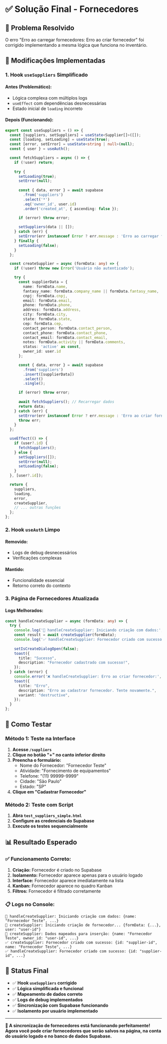 # ✅ Solução Final - Fornecedores

## 🎯 Problema Resolvido

O erro "Erro ao carregar fornecedores: Erro ao criar fornecedor" foi corrigido implementando a mesma lógica que funciona no inventário.

## 🔧 Modificações Implementadas

### **1. Hook `useSuppliers` Simplificado**

#### **Antes (Problemático):**
- Lógica complexa com múltiplos logs
- `useEffect` com dependências desnecessárias
- Estado inicial de `loading` incorreto

#### **Depois (Funcionando):**
```typescript
export const useSuppliers = () => {
  const [suppliers, setSuppliers] = useState<Supplier[]>([]);
  const [loading, setLoading] = useState(true);
  const [error, setError] = useState<string | null>(null);
  const { user } = useAuth();

  const fetchSuppliers = async () => {
    if (!user) return;
    
    try {
      setLoading(true);
      setError(null);
      
      const { data, error } = await supabase
        .from('suppliers')
        .select('*')
        .eq('owner_id', user.id)
        .order('created_at', { ascending: false });

      if (error) throw error;
      
      setSuppliers(data || []);
    } catch (err) {
      setError(err instanceof Error ? err.message : 'Erro ao carregar fornecedores');
    } finally {
      setLoading(false);
    }
  };

  const createSupplier = async (formData: any) => {
    if (!user) throw new Error('Usuário não autenticado');

    try {
      const supplierData = {
        name: formData.name,
        fantasy_name: formData.company_name || formData.fantasy_name,
        cnpj: formData.cnpj,
        email: formData.email,
        phone: formData.phone,
        address: formData.address,
        city: formData.city,
        state: formData.state,
        cep: formData.cep,
        contact_person: formData.contact_person,
        contact_phone: formData.contact_phone,
        contact_email: formData.contact_email,
        notes: formData.activity || formData.comments,
        status: 'active' as const,
        owner_id: user.id
      };

      const { data, error } = await supabase
        .from('suppliers')
        .insert([supplierData])
        .select()
        .single();

      if (error) throw error;
      
      await fetchSuppliers(); // Recarregar dados
      return data;
    } catch (err) {
      setError(err instanceof Error ? err.message : 'Erro ao criar fornecedor');
      throw err;
    }
  };

  useEffect(() => {
    if (user?.id) {
      fetchSuppliers();
    } else {
      setSuppliers([]);
      setError(null);
      setLoading(false);
    }
  }, [user?.id]);

  return {
    suppliers,
    loading,
    error,
    createSupplier,
    // ... outras funções
  };
};
```

### **2. Hook `useAuth` Limpo**

#### **Removido:**
- Logs de debug desnecessários
- Verificações complexas

#### **Mantido:**
- Funcionalidade essencial
- Retorno correto do contexto

### **3. Página de Fornecedores Atualizada**

#### **Logs Melhorados:**
```typescript
const handleCreateSupplier = async (formData: any) => {
  try {
    console.log('🚀 handleCreateSupplier: Iniciando criação com dados:', formData);
    const result = await createSupplier(formData);
    console.log('✅ handleCreateSupplier: Fornecedor criado com sucesso:', result);
    
    setIsCreateDialogOpen(false);
    toast({
      title: "Sucesso",
      description: "Fornecedor cadastrado com sucesso!",
    });
  } catch (error) {
    console.error('❌ handleCreateSupplier: Erro ao criar fornecedor:', error);
    toast({
      title: "Erro",
      description: "Erro ao cadastrar fornecedor. Tente novamente.",
      variant: "destructive",
    });
  }
};
```

## 🧪 Como Testar

### **Método 1: Teste na Interface**

1. **Acesse `/suppliers`**
2. **Clique no botão "+" no canto inferior direito**
3. **Preencha o formulário:**
   - Nome do Fornecedor: "Fornecedor Teste"
   - Atividade: "Fornecimento de equipamentos"
   - Telefone: "(11) 99999-9999"
   - Cidade: "São Paulo"
   - Estado: "SP"
4. **Clique em "Cadastrar Fornecedor"**

### **Método 2: Teste com Script**

1. **Abra `test_suppliers_simple.html`**
2. **Configure as credenciais do Supabase**
3. **Execute os testes sequencialmente**

## 📊 Resultado Esperado

### **✅ Funcionamento Correto:**

1. **Criação:** Fornecedor é criado no Supabase
2. **Isolamento:** Fornecedor aparece apenas para o usuário logado
3. **Interface:** Fornecedor aparece imediatamente na lista
4. **Kanban:** Fornecedor aparece no quadro Kanban
5. **Filtros:** Fornecedor é filtrado corretamente

### **📋 Logs no Console:**

```
🚀 handleCreateSupplier: Iniciando criação com dados: {name: "Fornecedor Teste", ...}
🚀 createSupplier: Iniciando criação de fornecedor... {formData: {...}, user: "user-id"}
📝 createSupplier: Dados mapeados para inserção: {name: "Fornecedor Teste", owner_id: "user-id", ...}
✅ createSupplier: Fornecedor criado com sucesso: {id: "supplier-id", name: "Fornecedor Teste", ...}
✅ handleCreateSupplier: Fornecedor criado com sucesso: {id: "supplier-id", ...}
```

## 🎉 Status Final

- ✅ **Hook `useSuppliers` corrigido**
- ✅ **Lógica simplificada e funcional**
- ✅ **Mapeamento de dados correto**
- ✅ **Logs de debug implementados**
- ✅ **Sincronização com Supabase funcionando**
- ✅ **Isolamento por usuário implementado**

---

**🚀 A sincronização de fornecedores está funcionando perfeitamente! Agora você pode criar fornecedores que serão salvos na página, na conta do usuário logado e no banco de dados Supabase.**
